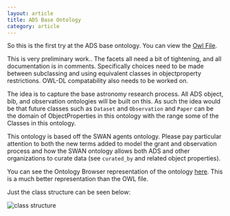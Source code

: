 ```yaml
---
layout: article
title: ADS Base Ontology
category: article
---
```


So this is the first try at the ADS base ontology. You can view the
[Owl File](view-source:http://github.com/rahuldave/ontoads/raw/master/owl/ADS-Base.owl).

This is very preliminary work.. The facets all need a bit of tightening, and all documentation is in comments. Specifically choices need to be made between subclassing and using equivalent classes in objectproperty restrictions. OWL-DL compatability also needs to be worked on.

The idea is to capture the base astronomy research process. All ADS object, bib,
and observation ontologies will be built on this. As such the idea would be that
future classes such as `Dataset` and `Observation` and `Paper` can be the domain
of ObjectProperties in this ontology with the range some of the Classes in this
ontology.

This ontology is based off the SWAN agents ontology. Please pay particular attention to both the new terms added to model the grant and observation process
and how the SWAN ontology allows both ADS and
other organizations to curate data (see `curated_by` and related object properties).

You can see the Ontology Browser representation of the ontology [here](http://owl.cs.manchester.ac.uk/browser/ontologies/?session=1279987203d-23612-12799882fde). This
is a much better representation than the OWL file.

Just the class structure can be seen below:

![class structure](http://github.com/rahuldave/ontoads/raw/master/supportdocs/protege.png)


